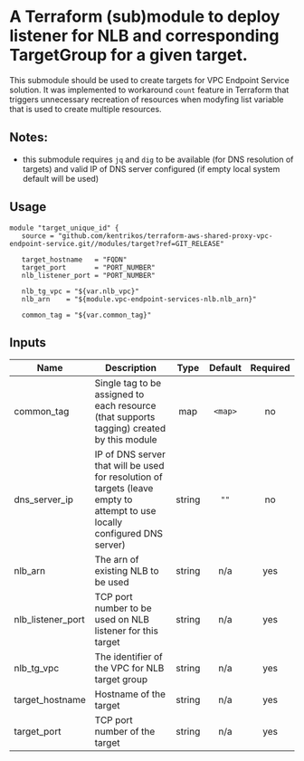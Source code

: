 # A Terraform (sub)module to deploy listener for NLB and corresponding TargetGroup for a given target.

This submodule should be used to create targets for VPC Endpoint Service solution.
It was implemented to workaround `count` feature in Terraform that triggers unnecessary recreation of resources
when modyfing list variable that is used to create multiple resources.

## Notes:
* this submodule requires `jq` and `dig` to be available (for DNS resolution of targets)
  and valid IP of DNS server configured (if empty local system default will be used)

## Usage

```hcl
module "target_unique_id" {
   source = "github.com/kentrikos/terraform-aws-shared-proxy-vpc-endpoint-service.git//modules/target?ref=GIT_RELEASE"

   target_hostname   = "FQDN"
   target_port       = "PORT_NUMBER"
   nlb_listener_port = "PORT_NUMBER"

   nlb_tg_vpc = "${var.nlb_vpc}"
   nlb_arn    = "${module.vpc-endpoint-services-nlb.nlb_arn}"

   common_tag = "${var.common_tag}"
```
## Inputs

| Name | Description | Type | Default | Required |
|------|-------------|:----:|:-----:|:-----:|
| common\_tag | Single tag to be assigned to each resource (that supports tagging) created by this module | map | `<map>` | no |
| dns\_server\_ip | IP of DNS server that will be used for resolution of targets (leave empty to attempt to use locally configured DNS server) | string | `""` | no |
| nlb\_arn | The arn of existing NLB to be used | string | n/a | yes |
| nlb\_listener\_port | TCP port number to be used on NLB listener for this target | string | n/a | yes |
| nlb\_tg\_vpc | The identifier of the VPC for NLB target group | string | n/a | yes |
| target\_hostname | Hostname of the target | string | n/a | yes |
| target\_port | TCP port number of the target | string | n/a | yes |

